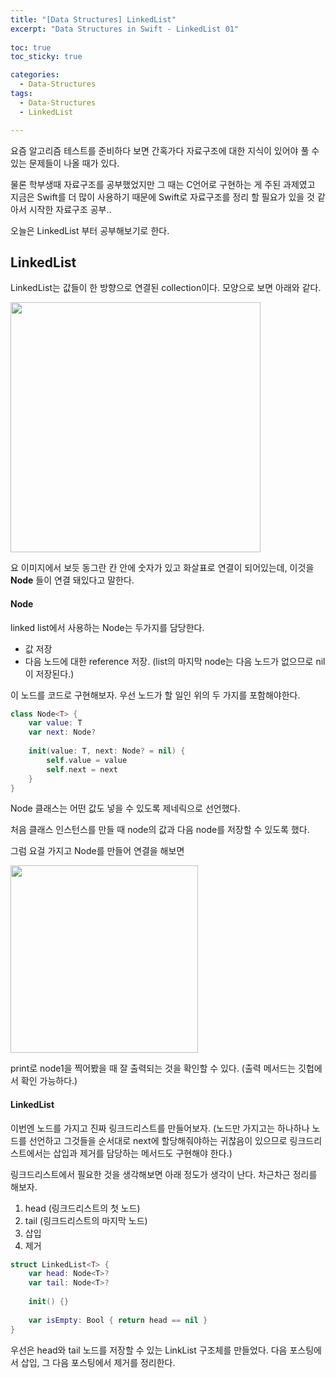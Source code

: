 ```yaml
---
title: "[Data Structures] LinkedList"
excerpt: "Data Structures in Swift - LinkedList 01"
  
toc: true
toc_sticky: true

categories:
  - Data-Structures
tags:
  - Data-Structures
  - LinkedList

---
```

요즘 알고리즘 테스트를 준비하다 보면 간혹가다 자료구조에 대한 지식이 있어야 풀 수 있는 문제들이 나올 때가 있다.

물론 학부생때 자료구조를 공부했었지만 그 때는 C언어로 구현하는 게 주된 과제였고 지금은 Swift를 더 많이 사용하기 때문에 Swift로 자료구조를 정리 할 필요가 있을 것 같아서 시작한 자료구조 공부..

오늘은 LinkedList 부터 공부해보기로 한다.

## LinkedList

LinkedList는 값들이 한 방향으로 연결된 collection이다. 모양으로 보면 아래와 같다.

<img src="https://user-images.githubusercontent.com/22000470/180636839-666d5af7-1d30-415f-ae3e-6aa9a6b1e291.png" width="400">

요 이미지에서 보듯 동그란 칸 안에 숫자가 있고 화살표로 연결이 되어있는데, 이것을 **Node** 들이 연결 돼있다고 말한다.

#### Node

linked list에서 사용하는 Node는 두가지를 담당한다.
- 값 저장
- 다음 노드에 대한 reference 저장. (list의 마지막 node는 다음 노드가 없으므로 nil이 저장된다.)

이 노드를 코드로 구현해보자. 우선 노드가 할 일인 위의 두 가지를 포함해야한다.

```Swift
class Node<T> {
    var value: T
    var next: Node?
    
    init(value: T, next: Node? = nil) {
        self.value = value
        self.next = next
    }
}
```

Node 클래스는 어떤 값도 넣을 수 있도록 제네릭으로 선언했다.

처음 클래스 인스턴스를 만들 때 node의 값과 다음 node를 저장할 수 있도록 했다.

그럼 요걸 가지고 Node를 만들어 연결을 해보면

<img src="https://user-images.githubusercontent.com/22000470/180637391-6de4e84f-8efa-4fa5-bb53-94cd5cb9b612.png" width="300">

print로 node1을 찍어봤을 때 잘 출력되는 것을 확인할 수 있다. (출력 메서드는 깃헙에서 확인 가능하다.)

#### LinkedList

이번엔 노드를 가지고 진짜 링크드리스트를 만들어보자. (노드만 가지고는 하나하나 노드를 선언하고 그것들을 순서대로 next에 할당해줘야하는 귀찮음이 있으므로 링크드리스트에서는 삽입과 제거를 담당하는 메서드도 구현해야 한다.)

링크드리스트에서 필요한 것을 생각해보면 아래 정도가 생각이 난다. 차근차근 정리를 해보자.
1. head (링크드리스트의 첫 노드)
2. tail (링크드리스트의 마지막 노드)
3. 삽입
4. 제거

````Swift
struct LinkedList<T> {
    var head: Node<T>?
    var tail: Node<T>?
    
    init() {}
    
    var isEmpty: Bool { return head == nil }
}
````

우선은 head와 tail 노드를 저장할 수 있는 LinkList 구조체를 만들었다.
다음 포스팅에서 삽입, 그 다음 포스팅에서 제거를 정리한다.
